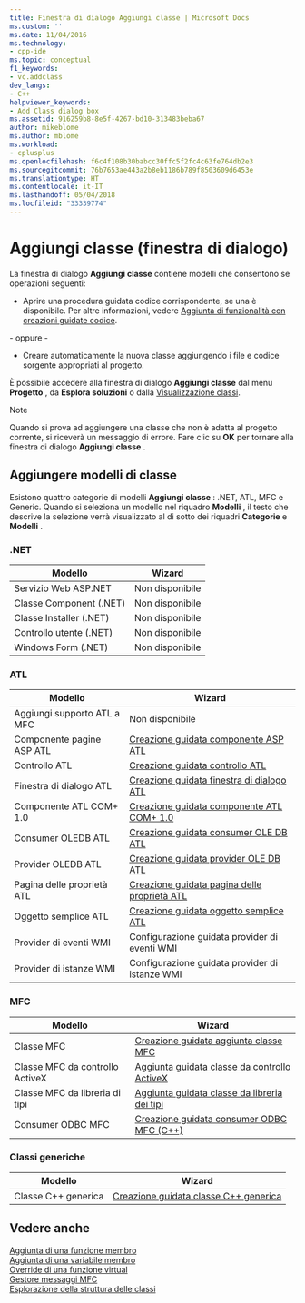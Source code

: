 ```yaml
---
title: Finestra di dialogo Aggiungi classe | Microsoft Docs
ms.custom: ''
ms.date: 11/04/2016
ms.technology:
- cpp-ide
ms.topic: conceptual
f1_keywords:
- vc.addclass
dev_langs:
- C++
helpviewer_keywords:
- Add Class dialog box
ms.assetid: 916259b8-8e5f-4267-bd10-313483beba67
author: mikeblome
ms.author: mblome
ms.workload:
- cplusplus
ms.openlocfilehash: f6c4f108b30babcc30ffc5f2fc4c63fe764db2e3
ms.sourcegitcommit: 76b7653ae443a2b8eb1186b789f8503609d6453e
ms.translationtype: HT
ms.contentlocale: it-IT
ms.lasthandoff: 05/04/2018
ms.locfileid: "33339774"
---
```

# <a name="add-class-dialog-box"></a>Aggiungi classe (finestra di dialogo)
La finestra di dialogo **Aggiungi classe** contiene modelli che consentono se operazioni seguenti:  
  
-   Aprire una procedura guidata codice corrispondente, se una è disponibile. Per altre informazioni, vedere [Aggiunta di funzionalità con creazioni guidate codice](../ide/adding-functionality-with-code-wizards-cpp.md).  
  
 \- oppure -  
  
-   Creare automaticamente la nuova classe aggiungendo i file e codice sorgente appropriati al progetto.  
  
 È possibile accedere alla finestra di dialogo **Aggiungi classe** dal menu **Progetto** , da **Esplora soluzioni** o dalla [Visualizzazione classi](http://msdn.microsoft.com/en-us/8d7430a9-3e33-454c-a9e1-a85e3d2db925).  
  
> [!NOTE]
>  Quando si prova ad aggiungere una classe che non è adatta al progetto corrente, si riceverà un messaggio di errore. Fare clic su **OK** per tornare alla finestra di dialogo **Aggiungi classe** .  
  
## <a name="add-class-templates"></a>Aggiungere modelli di classe  
 Esistono quattro categorie di modelli **Aggiungi classe** : .NET, ATL, MFC e Generic. Quando si seleziona un modello nel riquadro **Modelli** , il testo che descrive la selezione verrà visualizzato al di sotto dei riquadri **Categorie** e **Modelli** .  
  
### <a name="net"></a>.NET  
  
|Modello|Wizard|  
|--------------|------------|  
|Servizio Web ASP.NET|Non disponibile|  
|Classe Component (.NET)|Non disponibile|  
|Classe Installer (.NET)|Non disponibile|  
|Controllo utente (.NET)|Non disponibile|  
|Windows Form (.NET)|Non disponibile|  
  
### <a name="atl"></a>ATL  
  
|Modello|Wizard|  
|--------------|------------|  
|Aggiungi supporto ATL a MFC|Non disponibile|  
|Componente pagine ASP ATL|[Creazione guidata componente ASP ATL](../atl/reference/atl-active-server-page-component-wizard.md)|  
|Controllo ATL|[Creazione guidata controllo ATL](../atl/reference/atl-control-wizard.md)|  
|Finestra di dialogo ATL|[Creazione guidata finestra di dialogo ATL](../atl/reference/atl-dialog-wizard.md)|  
|Componente ATL COM+ 1.0|[Creazione guidata componente ATL COM+ 1.0](../atl/reference/atl-com-plus-1-0-component-wizard.md)|  
|Consumer OLEDB ATL|[Creazione guidata consumer OLE DB ATL](../atl/reference/atl-ole-db-consumer-wizard.md)|  
|Provider OLEDB ATL|[Creazione guidata provider OLE DB ATL](../atl/reference/atl-ole-db-provider-wizard.md)|  
|Pagina delle proprietà ATL|[Creazione guidata pagina delle proprietà ATL](../atl/reference/atl-property-page-wizard.md)|  
|Oggetto semplice ATL|[Creazione guidata oggetto semplice ATL](../atl/reference/atl-simple-object-wizard.md)|  
|Provider di eventi WMI|Configurazione guidata provider di eventi WMI|  
|Provider di istanze WMI|Configurazione guidata provider di istanze WMI|  
  
### <a name="mfc"></a>MFC  
  
|Modello|Wizard|  
|--------------|------------|  
|Classe MFC|[Creazione guidata aggiunta classe MFC](../mfc/reference/mfc-add-class-wizard.md)|  
|Classe MFC da controllo ActiveX|[Aggiunta guidata classe da controllo ActiveX](../ide/add-class-from-activex-control-wizard.md)|  
|Classe MFC da libreria di tipi|[Aggiunta guidata classe da libreria dei tipi](../mfc/reference/add-class-from-typelib-wizard.md)|  
|Consumer ODBC MFC|[Creazione guidata consumer ODBC MFC (C++)](../mfc/reference/mfc-odbc-consumer-wizard.md)|  
  
### <a name="generic-classes"></a>Classi generiche  
  
|Modello|Wizard|  
|--------------|------------|  
|Classe C++ generica|[Creazione guidata classe C++ generica](../ide/generic-cpp-class-wizard.md)|  
  
## <a name="see-also"></a>Vedere anche  
 [Aggiunta di una funzione membro](../ide/adding-a-member-function-visual-cpp.md)   
 [Aggiunta di una variabile membro](../ide/adding-a-member-variable-visual-cpp.md)   
 [Override di una funzione virtual](../ide/overriding-a-virtual-function-visual-cpp.md)   
 [Gestore messaggi MFC](../mfc/reference/adding-an-mfc-message-handler.md)   
 [Esplorazione della struttura delle classi](../ide/navigating-the-class-structure-visual-cpp.md)